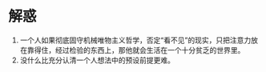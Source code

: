 # 解惑

1. 一个人如果彻底固守机械唯物主义哲学，否定“看不见”的现实，只把注意力放在靠得住，经过检验的东西上，那他就会生活在一个十分贫乏的世界里。
2. 没什么比充分认清一个人想法中的预设前提更难。
